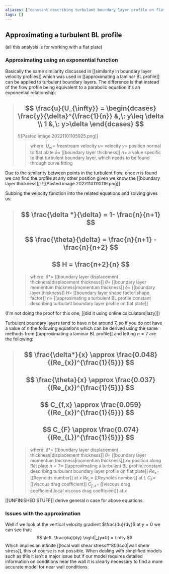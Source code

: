 ```yaml
---
aliases: ["constant describing turbulant boundary layer profile on flat plate"]
tags: []
---
```


## Approximating a turbulent BL profile

(all this analysis is for working with a flat plate)

### Approximating using an exponential function

Basically the same similarity discussed in [[similarity in boundary layer velocity profiles]] which was used in [[approximating a laminar BL profile]] can be applied to turbulent boundary layers. The difference is that instead of the flow profile being equivalent to a parabolic equation it's an exponential relationship: 

> ## $$ \frac{u}{U_{\infty}} = \begin{dcases} \frac{y}{\delta}^{\frac{1}{n}} &,\: y\leq \delta \\ 1 &,\: y>\delta \end{dcases} $$ 
> ![[Pasted image 20221101105925.png]]
>> where:
>> $U_{\infty}=$ freestream velocity
>> $u=$ velocity
>> $y=$ position normal to flat plate
>> $\delta=$ [[boundary layer thickness]]
>> $n=$ a value specific to that turbulent boundary layer, which needs to be found through curve fitting

Due to the similarity between points in the turbulent flow, once $n$ is found we can find the profile at any other position given we know the [[boundary layer thickness]]:
![[Pasted image 20221101110119.png]]

Subbing the velocity function into the related equations and solving gives us:

> ## $$ \frac{\delta *}{\delta} = 1- \frac{n}{n+1} $$ 
> ## $$ \frac{\theta}{\delta} = \frac{n}{n+1} - \frac{n}{n+2} $$ 
> ## $$ H = \frac{n+2}{n} $$ 
>> where:
>> $\delta *=$ [[boundary layer displacement thickness|displacement thickness]]
>> $\theta=$ [[boundary layer momentum thickness|momentum thickness]]
>> $\delta=$ [[boundary layer thickness]]
>> $H=$ [[boundary layer shape factor|shape factor]]
>> $n=$ [[approximating a turbulent BL profile|constant describing turbulant boundary layer profile on flat plate]]

(I'm not doing the proof for this one, [[did it using online calculators|lazy]])

Turbulent boundary layers tend to have $n$ be around $7$, so if you do not have a value of $n$ the following equations which can be derived using the same methods from [[approximating a laminar BL profile]] and letting $n=7$ are the following:
> ## $$ \frac{\delta*}{x} \approx \frac{0.048}{(Re_{x})^{\frac{1}{5}}} $$ 
> ## $$ \frac{\theta}{x} \approx \frac{0.037}{(Re_{x})^{\frac{1}{5}}} $$ 
> ## $$ C_{f,x} \approx \frac{0.059}{(Re_{x})^{\frac{1}{5}}} $$ 
> ## $$ C_{F} \approx \frac{0.074}{(Re_{L})^{\frac{1}{5}}} $$ 
>> where:
>> $\delta *=$ [[boundary layer displacement thickness|displacement thickness]]
>> $\theta=$ [[boundary layer momentum thickness|momentum thickness]]
>> $x=$ position along flat plate
>> $n=7=$ [[approximating a turbulent BL profile|constant describing turbulant boundary layer profile on flat plate]]
>> $Re_{x}=$ [[Reynolds number]] at $x$
>> $Re_{L}=$ [[Reynolds number]] at $L$
>> $C_{F}=$ [[viscous drag coefficient]]
>> $C_{f,x}=$ [[viscous drag coefficient|local viscous drag coefficient]] at $x$

[[UNFINISHED STUFF]] derive general $n$ case for above equations.

### Issues with the approximation

Well if we look at the vertical velocity gradient $\frac{du}{dy}$ at $y=0$ we can see that:
$$ \left. \frac{du}{dy} \right|_{y=0} = \infty $$
Which implies an infinite [[local wall shear stress#^803cc0|wall shear stress]], this of course is not possible. When dealing with simplified models such as this it isn't a major issue but if our model requires detailed information on conditions near the wall it is clearly necessary to find a more accurate model for near wall conditions.
